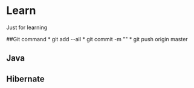 # Learn
Just for learning

##Git command
	* git add --all
	* git commit -m ""
	* git push origin master
	
## Java

## Hibernate
